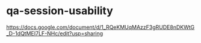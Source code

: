 # qa-session-usability
https://docs.google.com/document/d/1_RQeKMUqMAzzF3gRUDE8nDKWtG_D-1dQtMEI7LF-NHc/edit?usp=sharing